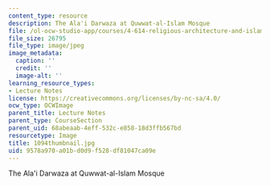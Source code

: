 ```yaml
---
content_type: resource
description: The Ala'i Darwaza at Quwwat-al-Islam Mosque
file: /ol-ocw-studio-app/courses/4-614-religious-architecture-and-islamic-cultures-fall-2002/9578a970a01bd0d9f528df81047ca09e_1094thumbnail.jpg
file_size: 26795
file_type: image/jpeg
image_metadata:
  caption: ''
  credit: ''
  image-alt: ''
learning_resource_types:
- Lecture Notes
license: https://creativecommons.org/licenses/by-nc-sa/4.0/
ocw_type: OCWImage
parent_title: Lecture Notes
parent_type: CourseSection
parent_uid: 68abeaab-4eff-532c-e858-18d3ffb567bd
resourcetype: Image
title: 1094thumbnail.jpg
uid: 9578a970-a01b-d0d9-f528-df81047ca09e
---
```

The Ala'i Darwaza at Quwwat-al-Islam Mosque